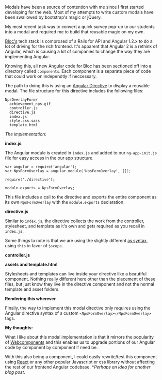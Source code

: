 Modals have been a source of contention with me since I first started developing for the web. Most of my attempts to write custom modals have been swallowed by bootstrap's magic or jQuery.

My most recent task was to convert a quick survey pop-up to our students into a modal and required me to build that reusable magic on my own.

[Bloc's](https://www.bloc.io) tech stack is comprosed of a Rails for API and Angular 1.2.x to do a lot of driving for the rich frontend. It's apparent that Angular 2 is a rethink of Angular, which is causing a lot of companies to change the way they are implementing Angular. 

Knowing this, all new Angular code for Bloc has been sectioned off into a directory called `components`. Each component is a separate piece of code that could work on independtly if neccessary.

The path to doing this is using an [Angular Directive](https://docs.angularjs.org/guide/directive) to display a reusable modal. The file structure for this directive includes the following files:

```
NpsOverlayForm/
  achievement_nps.gif
  controller.js
  directive.js
  index.js
  style.css.sass
  template.html
```  

*The implementation:*

**index.js**

The Angular module is created in `index.js` and added to our `ng-app-init.js` file for easy access in the our app structure.  
```
var angular = require('angular');
var NpsFormOverlay = angular.module('NpsFormOverlay', []);

require('./directive');

module.exports = NpsFormOverlay;
```
This file includes a call to the directive and exports the entire component as its own `NpsFormOverlay` with the `module.exports` declaration.

**directive.js**

Similar to `index.js`, the directive collects the work from the controller, stylesheet, and template as it's own and gets required as you recall in `index.js`.

<script src="https://gist.github.com/bdougie/508172013112b0490a97.js"></script>

Some things to note is that we are using the slightly different [as syntax](http://toddmotto.com/digging-into-angulars-controller-as-syntax/), using `this` in favor of `$scope`.

**controller.js**

<script src="https://gist.github.com/bdougie/6e1b673818929b439a66.js"></script>

**assets and template.html**

Stylesheets and templates can live inside your directive like a beautiful component. Nothing really different here other than the placement of these files, but just know they live in the directive component and not the normal template and asset folders.

**Rendering this wherever**

Finally, the way to implement this modal directive only requires using the Angular directive syntax of a custom `<NpsFormOverlay></NpsFormOverlay>` tags.

**My thoughts:**

What I like about this modal implementation is that it mirrors the popularity of [Webcomponents](http://www.2ality.com/2015/08/web-component-status.html) and this enables us to upgrade portions of our Angular code by component by component if need be.

With this also being a component, I could easily rewrite/test this component using [React](https://github.com/davidchang/ngReact) or any other popular Javascript or css library without affecting the rest of our frontend Angular codebase. 
**Perhaps an idea for another blog post*.
